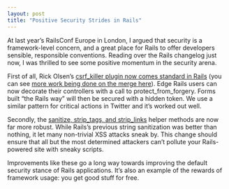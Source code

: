 ```yaml
---
layout: post
title: "Positive Security Strides in Rails"
---
```





At last year’s RailsConf Europe in London, I argued that security is a framework-level concern, and a great place for Rails to offer developers sensible, responsible conventions. Reading over the Rails changelog just now, I was thrilled to see some positive momentum in the security arena.

First of all, Rick Olsen’s [csrf\_killer plugin now comes standard in Rails](http://dev.rubyonrails.org/changeset/7592) (you can see [more work being done on the merge here](http://dev.rubyonrails.org/changeset/7596)). Edge Rails users can now decorate their controllers with a call to protect\_from\_forgery. Forms built “the Rails way” will then be secured with a hidden token. We use a similar pattern for critical actions in Twitter and it’s worked out well.

Secondly, the [sanitize, strip\_tags, and strip\_links](http://dev.rubyonrails.org/changeset/7589) helper methods are now far more robust. While Rails’s previous string sanitization was better than nothing, it let many non-trivial XSS attacks sneak by. This change should ensure that all but the most determined attackers can’t pollute your Rails-powered site with sneaky scripts.

Improvements like these go a long way towards improving the default security stance of Rails applications. It’s also an example of the rewards of framework usage: you get good stuff for free.
